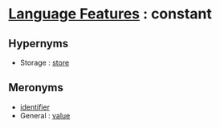 # [Language Features][1] : constant

## Hypernyms

  - Storage : [store](../../The_Basics/Storage/store.md)
  
## Meronyms

  - [identifier](identifier.md)
  - General : [value](../../The_Basics/General/value.md)
  
[1]: README.md
